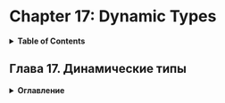 # Chapter 17: Dynamic Types
<details>
  <summary><b>Table of Contents</b></summary>


</details>

## Глава 17. Динамические типы
<details>
  <summary><b>Оглавление</b></summary>

- Что означает динамический?		
- Как работает тип dynamiс?		
- Динамические преобразования		
- Динамическое разрешение перегрузки		
- Динамическое наследование		
- Утиная типизация в C#		
- Ограничения динамических типов
- Динамическое создание объектов с помощью ExpandoObject		
- Резюме
</details>